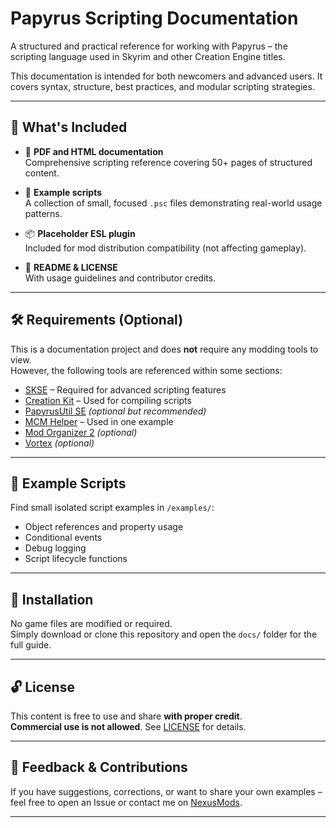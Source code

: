 
# Papyrus Scripting Documentation

A structured and practical reference for working with Papyrus – the scripting language used in Skyrim and other Creation Engine titles.

This documentation is intended for both newcomers and advanced users. It covers syntax, structure, best practices, and modular scripting strategies.

---

## 📘 What's Included

- 📄 **PDF and HTML documentation**  
  Comprehensive scripting reference covering 50+ pages of structured content.

- 🧪 **Example scripts**  
  A collection of small, focused `.psc` files demonstrating real-world usage patterns.

- 📦 **Placeholder ESL plugin**  
  Included for mod distribution compatibility (not affecting gameplay).

- 📑 **README & LICENSE**  
  With usage guidelines and contributor credits.

---

## 🛠️ Requirements (Optional)

This is a documentation project and does **not** require any modding tools to view.  
However, the following tools are referenced within some sections:

- [SKSE](https://skse.silverlock.org/) – Required for advanced scripting features  
- [Creation Kit](https://www.creationkit.com/) – Used for compiling scripts  
- [PapyrusUtil SE](https://www.nexusmods.com/skyrimspecialedition/mods/13048) *(optional but recommended)*  
- [MCM Helper](https://www.nexusmods.com/skyrimspecialedition/mods/53000) – Used in one example  
- [Mod Organizer 2](https://www.nexusmods.com/skyrimspecialedition/mods/6194) *(optional)*  
- [Vortex](https://www.nexusmods.com/site/mods/1) *(optional)*  

---

## 🧪 Example Scripts

Find small isolated script examples in `/examples/`:
- Object references and property usage
- Conditional events
- Debug logging
- Script lifecycle functions

---

## 📂 Installation

No game files are modified or required.  
Simply download or clone this repository and open the `docs/` folder for the full guide.

---

## 🔓 License

This content is free to use and share **with proper credit**.  
**Commercial use is not allowed**. See [LICENSE](./LICENSE) for details.

---

## 💬 Feedback & Contributions

If you have suggestions, corrections, or want to share your own examples – feel free to open an Issue or contact me on [NexusMods](https://www.nexusmods.com/users/YOURID).

---

